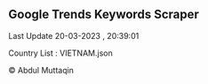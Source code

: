 

## Google Trends Keywords Scraper 
 
Last Update 20-03-2023 , 20:39:01

Country List :
VIETNAM.json



© Abdul Muttaqin 
